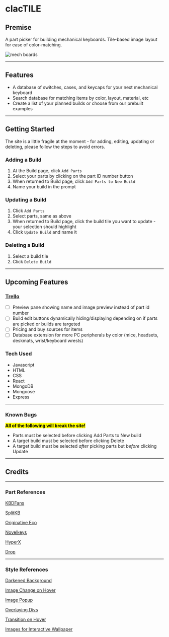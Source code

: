 # clacTILE

## Premise
A part picker for building mechanical keyboards. Tile-based image layout for ease of color-matching.

![mech boards](https://i.imgur.com/FXOjL0h.png)

***

## Features

- A database of switches, cases, and keycaps for your next mechanical keyboard
- Search database for matching items by color, layout, material, etc
- Create a list of your planned builds or choose from our prebuilt examples


***

## Getting Started

The site is a little fragile at the moment - for adding, editing, updating or deleting, please follow the steps to avoid errors.

### **Adding a Build**
1. At the Build page, click `Add Parts`
2. Select your parts by clicking on the part ID number button
3. When returned to Build page, click `Add Parts to New Build`
4. Name your build in the prompt

### **Updating a Build**
1. Click `Add Parts`
2. Select parts, same as above
3. When returned to Build page, click the build tile you want to update - your selection should highlight
4. Click `Update Build` and name it

### **Deleting a Build**
1. Select a build tile
2. Click `Delete Build`

***

## Upcoming Features
### [Trello](https://trello.com/b/9XaPPAAh/clactile)
- [ ] Preview pane showing name and image preview instead of part id number
- [ ] Build edit buttons dynamically hiding/displaying depending on if parts are picked or builds are targeted
- [ ] Pricing and buy sources for items
- [ ] Database extension for more PC peripherals by color (mice, headsets, deskmats, wrist/keyboard wrests)

### Tech Used
- Javascript
- HTML 
- CSS
- React
- MongoDB
- Mongoose
- Express

***
### Known Bugs

<mark>**All of the following will break the site!**</mark>

- Parts must be selected before clicking Add Parts to New build
- A target build must be selected before clicking Delete
- A target build must be selected *after* picking parts but *before* clicking Update

***
## Credits
***
### Part References

[KBDFans](https://kbdfans.com/)

[SplitKB](https://splitkb.com/)

[Originative Eco](https://www.originativeco.com/)

[Novelkeys](https://novelkeys.com/)

[HyperX](https://www.hyperxgaming.com/us/keyboards/keyboard-accessories/hyperx-pudding-keycaps)

[Drop](https://drop.com/buy/drop-mito-gmk-laser-custom-keycap-set)

***

### Style References
[Darkened Background](https://css-tricks.com/design-considerations-text-images/)

[Image Change on Hover](https://stackoverflow.com/questions/61921239/how-to-transform-background-image-on-hover-in-react)

[Image Popup](https://stackoverflow.com/questions/67754865/how-to-blur-the-background-after-click-on-the-button-in-react-js)

[Overlaying Divs](https://www.tutorialrepublic.com/faq/how-to-overlay-one-div-over-another-div-using-css.php#:~:text=You%20can%20use%20the%20CSS,%2C%20fixed%20%2C%20or%20relative%20)

[Transition on Hover](https://developer.mozilla.org/en-US/docs/Web/CSS/transition)


[Images for Interactive Wallpaper](https://www.reddit.com/r/MechanicalKeyboards/comments/n31nvq/interactive_sushi_switch_wallpaper_engine/)